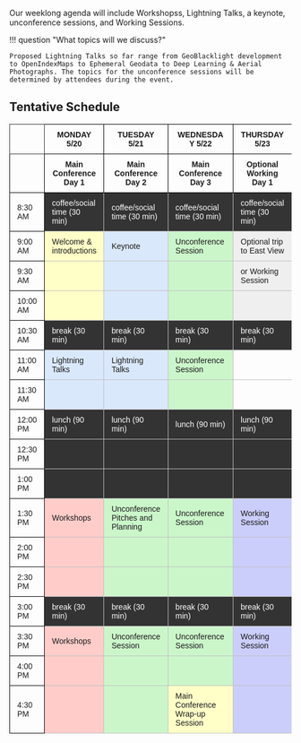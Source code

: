 Our weeklong agenda will include Workshopss, Lightning Talks, a keynote, unconference sessions, and Working Sessions. 

!!! question "What topics will we discuss?"

	Proposed Lightning Talks so far range from GeoBlacklight development to OpenIndexMaps to Ephemeral Geodata to Deep Learning & Aerial Photographs. The topics for the unconference sessions will be determined by attendees during the event.

## Tentative Schedule

<style type="text/css">
.tg  {border-collapse:collapse;border-spacing:0;}
.tg td{border-color:black;border-style:solid;border-width:1px;font-family:Arial, sans-serif;font-size:14px;
  overflow:hidden;padding:10px 13px;word-break:normal;}
.tg th{border-color:black;border-style:solid;border-width:1px;font-family:Arial, sans-serif;font-size:14px;
  font-weight:normal;overflow:hidden;padding:10px 13px;word-break:normal;}
.tg .tg-cly1{text-align:left;vertical-align:middle}
.tg .tg-uqso{background-color:#ffccc9;border-color:#c0c0c0;text-align:left;vertical-align:middle}
.tg .tg-g4tm{border-color:#333333;text-align:left;vertical-align:middle}
.tg .tg-oz2p{background-color:#cbf6ca;border-color:#c0c0c0;text-align:left;vertical-align:middle}
.tg .tg-18eh{border-color:#000000;font-weight:bold;text-align:center;vertical-align:middle}
.tg .tg-t45z{background-color:#343434;border-color:#c0c0c0;color:#ffffff;text-align:left;vertical-align:middle}
.tg .tg-wa1i{font-weight:bold;text-align:center;vertical-align:middle}
.tg .tg-hcdt{background-color:#dae8fc;border-color:#c0c0c0;text-align:left;vertical-align:middle}
.tg .tg-ve35{border-color:#c0c0c0;text-align:left;vertical-align:middle}
.tg .tg-tdoa{background-color:#333333;border-color:#c0c0c0;color:#ffffff;text-align:left;vertical-align:middle}
.tg .tg-0a7q{border-color:#000000;text-align:left;vertical-align:middle}
.tg .tg-u4xi{background-color:#ffffc7;border-color:#c0c0c0;text-align:left;vertical-align:middle}
.tg .tg-4ydh{background-color:#efefef;border-color:#c0c0c0;text-align:left;vertical-align:middle}
.tg .tg-nc4f{background-color:#cbcefb;border-color:#c0c0c0;text-align:left;vertical-align:middle}
</style>
<table class="tg">
<thead>
  <tr>
    <th class="tg-g4tm"></th>
    <th class="tg-18eh">MONDAY 5/20</th>
    <th class="tg-wa1i">TUESDAY 5/21</th>
    <th class="tg-wa1i">WEDNESDAY 5/22</th>
    <th class="tg-wa1i">THURSDAY 5/23</th>
    <th class="tg-wa1i">FRIDAY 5/24</th>
  </tr>
</thead>
<tbody>
  <tr>
    <td class="tg-0a7q"></td>
    <td class="tg-wa1i">Main Conference Day 1</td>
    <td class="tg-wa1i">Main Conference Day 2</td>
    <td class="tg-wa1i">Main Conference Day 3</td>
    <td class="tg-wa1i">Optional Working Day 1</td>
    <td class="tg-wa1i">Optional Working Day 2</td>
  </tr>
  <tr>
    <td class="tg-0a7q">8:30 AM</td>
    <td class="tg-t45z">coffee/social time (30 min)</td>
    <td class="tg-t45z">coffee/social time (30 min)</td>
    <td class="tg-t45z">coffee/social time (30 min)</td>
    <td class="tg-t45z">coffee/social time (30 min)</td>
    <td class="tg-t45z">coffee/social time (30 min)</td>
  </tr>
  <tr>
    <td class="tg-cly1">9:00 AM</td>
    <td class="tg-u4xi">Welcome &amp; introductions</td>
    <td class="tg-hcdt">Keynote</td>
    <td class="tg-oz2p">Unconference Session</td>
    <td class="tg-4ydh">Optional trip to East View</td>
    <td class="tg-nc4f">Working Session</td>
  </tr>
  <tr>
    <td class="tg-cly1">9:30 AM</td>
    <td class="tg-u4xi"></td>
    <td class="tg-hcdt"></td>
    <td class="tg-oz2p"></td>
    <td class="tg-4ydh">or Working Session</td>
    <td class="tg-nc4f"></td>
  </tr>
  <tr>
    <td class="tg-cly1">10:00 AM</td>
    <td class="tg-u4xi"></td>
    <td class="tg-hcdt"></td>
    <td class="tg-oz2p"></td>
    <td class="tg-4ydh"></td>
    <td class="tg-nc4f"></td>
  </tr>
  <tr>
    <td class="tg-cly1">10:30 AM</td>
    <td class="tg-tdoa">break (30 min)</td>
    <td class="tg-tdoa">break (30 min)</td>
    <td class="tg-tdoa">break (30 min)</td>
    <td class="tg-tdoa">break (30 min)</td>
    <td class="tg-tdoa">break (30 min)</td>
  </tr>
  <tr>
    <td class="tg-cly1">11:00 AM</td>
    <td class="tg-hcdt">Lightning Talks</td>
    <td class="tg-hcdt">Lightning Talks</td>
    <td class="tg-oz2p">Unconference Session</td>
    <td class="tg-ve35"></td>
    <td class="tg-nc4f">Working Session</td>
  </tr>
  <tr>
    <td class="tg-cly1">11:30 AM</td>
    <td class="tg-hcdt"></td>
    <td class="tg-hcdt"></td>
    <td class="tg-oz2p"></td>
    <td class="tg-ve35"></td>
    <td class="tg-nc4f"></td>
  </tr>
  <tr>
    <td class="tg-cly1">12:00 PM</td>
    <td class="tg-tdoa">lunch (90 min)</td>
    <td class="tg-tdoa">lunch (90 min)</td>
    <td class="tg-tdoa">lunch (90 min)</td>
    <td class="tg-tdoa">lunch (90 min)</td>
    <td class="tg-tdoa">lunch (90 min)</td>
  </tr>
  <tr>
    <td class="tg-cly1">12:30 PM</td>
    <td class="tg-tdoa"></td>
    <td class="tg-tdoa"></td>
    <td class="tg-tdoa"></td>
    <td class="tg-tdoa"></td>
    <td class="tg-tdoa"></td>
  </tr>
  <tr>
    <td class="tg-cly1">1:00 PM</td>
    <td class="tg-tdoa"></td>
    <td class="tg-tdoa"></td>
    <td class="tg-tdoa"></td>
    <td class="tg-tdoa"></td>
    <td class="tg-tdoa"></td>
  </tr>
  <tr>
    <td class="tg-cly1">1:30 PM</td>
    <td class="tg-uqso">Workshops</td>
    <td class="tg-oz2p">Unconference Pitches and Planning</td>
    <td class="tg-oz2p">Unconference Session</td>
    <td class="tg-nc4f">Working Session</td>
    <td class="tg-nc4f">Working Session</td>
  </tr>
  <tr>
    <td class="tg-cly1">2:00 PM</td>
    <td class="tg-uqso"></td>
    <td class="tg-oz2p"></td>
    <td class="tg-oz2p"></td>
    <td class="tg-nc4f"></td>
    <td class="tg-nc4f"></td>
  </tr>
  <tr>
    <td class="tg-cly1">2:30 PM</td>
    <td class="tg-uqso"></td>
    <td class="tg-oz2p"></td>
    <td class="tg-oz2p"></td>
    <td class="tg-nc4f"></td>
    <td class="tg-u4xi">Final Wrap-up Session</td>
  </tr>
  <tr>
    <td class="tg-cly1">3:00 PM</td>
    <td class="tg-tdoa">break (30 min)</td>
    <td class="tg-tdoa">break (30 min)</td>
    <td class="tg-tdoa">break (30 min)</td>
    <td class="tg-tdoa">break (30 min)</td>
    <td class="tg-u4xi"></td>
  </tr>
  <tr>
    <td class="tg-cly1">3:30 PM</td>
    <td class="tg-uqso">Workshops</td>
    <td class="tg-oz2p">Unconference Session</td>
    <td class="tg-oz2p">Unconference Session</td>
    <td class="tg-nc4f">Working Session</td>
    <td class="tg-ve35"></td>
  </tr>
  <tr>
    <td class="tg-cly1">4:00 PM</td>
    <td class="tg-uqso"></td>
    <td class="tg-oz2p"></td>
    <td class="tg-oz2p"></td>
    <td class="tg-nc4f"></td>
    <td class="tg-ve35"></td>
  </tr>
  <tr>
    <td class="tg-cly1">4:30 PM</td>
    <td class="tg-uqso"></td>
    <td class="tg-oz2p"></td>
    <td class="tg-u4xi">Main Conference Wrap-up Session</td>
    <td class="tg-nc4f"></td>
    <td class="tg-ve35"></td>
  </tr>
</tbody>
</table>
